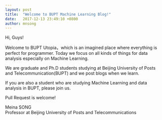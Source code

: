 ```yaml
---
layout: post
title:  "Welcome to BUPT Machine Learning Blog!"
date:   2017-12-13 23:49:10 +0800
author: mnsong
---
```

Hi, Guys!

Welcome to BUPT Utopia，which is an imagined place where everything is perfect for programmer. Today we focus on all kinds of things for data analysis especially on Machine Learning.

We are graduate and Ph.D students studying at Beijing University of Posts and Telecommunication(BUPT) and we post blogs when we learn.

<!--more-->

If you are also a student who are studying Machine Learning and data analysis in BUPT, please join us.

Pull Request is welcome!

Meina SONG  
Professor at Beijing University of Posts and Telecommunications
